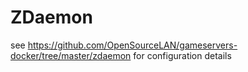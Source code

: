 # ZDaemon

see https://github.com/OpenSourceLAN/gameservers-docker/tree/master/zdaemon for configuration details